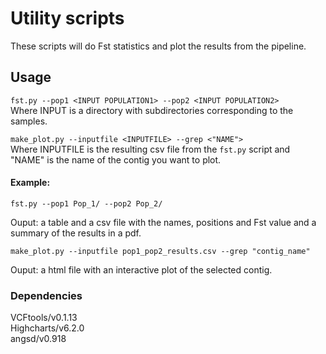 # Utility scripts  
These scripts will do Fst statistics and plot the results from the pipeline.  

## Usage    
`fst.py --pop1 <INPUT POPULATION1> --pop2 <INPUT POPULATION2>`   
Where INPUT is a directory with subdirectories corresponding to the samples.  

`make_plot.py --inputfile <INPUTFILE> --grep <"NAME">`   
Where INPUTFILE is the resulting csv file from the `fst.py` script and "NAME" is the name of the contig you want to plot.  

  
#### Example:  
`fst.py --pop1 Pop_1/ --pop2 Pop_2/`   

Ouput: a table and a csv file with the names, positions and Fst value and a summary of the results in a pdf.  


`make_plot.py --inputfile pop1_pop2_results.csv --grep "contig_name"`   

Ouput: a html file with an interactive plot of the selected contig.   


### Dependencies  
VCFtools/v0.1.13   
Highcharts/v6.2.0   
angsd/v0.918  

